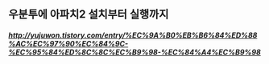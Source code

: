 ## 우분투에 아파치2 설치부터 실행까지
##### http://yujuwon.tistory.com/entry/%EC%9A%B0%EB%B6%84%ED%88%AC%EC%97%90%EC%84%9C-%EC%95%84%ED%8C%8C%EC%B9%98-%EC%84%A4%EC%B9%98